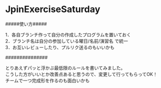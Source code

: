 # JpinExerciseSaturday

#####使い方#####  

1．各自ブランチ作って自分の作成したプログラムを置いておく  
2．ブランチ名は自分の参加している曜日/名前/演習名 で統一  
3．お互いレビューしたり、プルリク送るのもいいかも  

###############  


とりあえずパッと浮かぶ最低限のルールを書いてみました。  
こうした方がいいとか改善点あると思うので、変更して行ってもらってOK！  
チームで一つ完成形を作るのも面白いかも  
